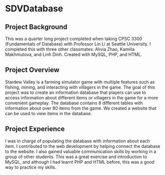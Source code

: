 # SDVDatabase

## Project Background
This was a quarter long project completed when taking CPSC 3300 (Fundamentals of Database) with Professor Lin Li at Seattle University. I completed this with three other classmates: Alivia Zhao, Kamilla Makhmutova, and Linh Dinh. Created with MySQL, PHP, and HTML. 

## Project Overview
Stardew Valley is a farming simulator game with multiple features such as fishing, mining, and interacting with villagers in the game. The goal of this project was to create an information database that players can use to access information about different items or villagers in the game for a more convenient gameplay. The database contains 8 different tables with information about over 80 items from the game. We created a website that can be used to view items in the database.

## Project Experience
I was in charge of populating the database with information about each item. I contributed to the web development by helping connect the database to the website. I also gained valuable communication skills by working in a group of other students. This was a great exercise and introduction to MySQL, and although I had learnt PHP and HTML before, this was a good way to practice my skills.

